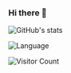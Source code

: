 ### Hi there 👋
![GitHub's stats](https://github-stats.ubrong.com/api?username=ZherKing&show_icons=true&theme=onedark)

![Language](https://github-stats.ubrong.com/api/top-langs/?username=ubrong&layout=compact&theme=ZherKing)

![Visitor Count](https://profile-counter.glitch.me/ZherKing/count.svg)
<!--
**ZherKing/ZherKing** is a ✨ _special_ ✨ repository because its `README.md` (this file) appears on your GitHub profile.

Here are some ideas to get you started:

- 🔭 I’m currently working on ...
- 🌱 I’m currently learning ...
- 👯 I’m looking to collaborate on ...
- 🤔 I’m looking for help with ...
- 💬 Ask me about ...
- 📫 How to reach me: ...
- 😄 Pronouns: ...
- ⚡ Fun fact: ...
-->
